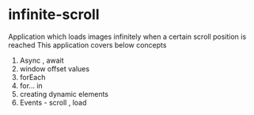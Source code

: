 # infinite-scroll
Application which loads images infinitely when a certain scroll position is reached
This application covers below concepts 
1. Async , await
2. window offset values
3. forEach
4. for... in
5. creating dynamic elements 
6. Events - scroll , load
